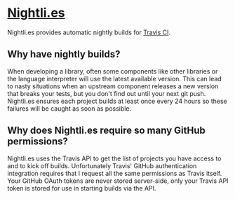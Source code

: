 # [Nightli.es](https://nightli.es/)

Nightli.es provides automatic nightly builds for [Travis CI](https://travis-ci.org/).

## Why have nightly builds?

When developing a library, often some components like other libraries or the
language interpreter will use the latest available version. This can lead to
nasty situations when an upstream component releases a new version that breaks
your tests, but you don't find out until your next git push.  Nightli.es
ensures each project builds at least once every 24 hours so these failures will
be caught as soon as possible.

## Why does Nightli.es require so many GitHub permissions?

Nightli.es uses the Travis API to get the list of projects you have access to
and to kick off builds. Unfortunately Travis' GitHub authentication integration
requires that I request all the same permissions as Travis itself. Your GitHub
OAuth tokens are never stored server-side, only your Travis API token is stored
for use in starting builds via the API.
